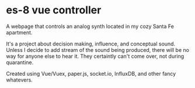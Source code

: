 # es-8 vue controller

A webpage that controls an analog synth located in my cozy Santa Fe apartment.

It's a project about decision making, influence, and conceptual sound. Unless I decide to add stream of the sound being produced, there will be no way for anyone else to hear it. They certaintly can't come over, not during quarantine.

Created using Vue/Vuex, paper.js, socket.io, InfluxDB, and other fancy whatevers.
